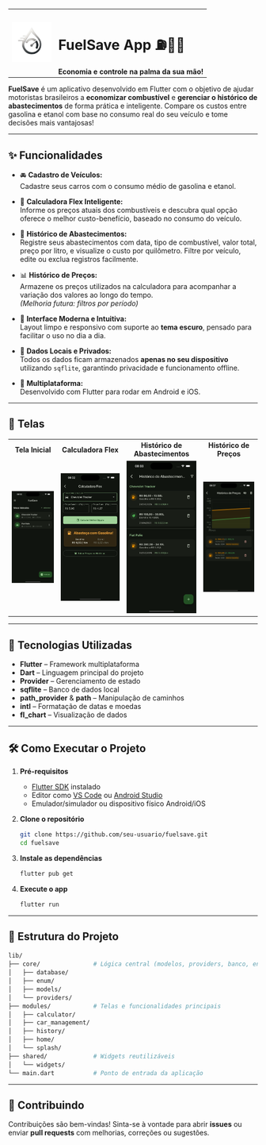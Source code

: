 <table>
  <tr>
    <td><img src="assets/images/logo_transparent.png" width="80" alt="Logo FuelSave"></td>
    <td>
      <h1>FuelSave App ⛽️🚗💨</h1>
      <strong>Economia e controle na palma da sua mão!</strong>
    </td>
  </tr>
</table>



**FuelSave** é um aplicativo desenvolvido em Flutter com o objetivo de ajudar motoristas brasileiros a **economizar combustível** e **gerenciar o histórico de abastecimentos** de forma prática e inteligente. Compare os custos entre gasolina e etanol com base no consumo real do seu veículo e tome decisões mais vantajosas!

---

## ✨ Funcionalidades

- 🚘 **Cadastro de Veículos:**  
  Cadastre seus carros com o consumo médio de gasolina e etanol.

- 🧠 **Calculadora Flex Inteligente:**  
  Informe os preços atuais dos combustíveis e descubra qual opção oferece o melhor custo-benefício, baseado no consumo do veículo.

- 📝 **Histórico de Abastecimentos:**  
  Registre seus abastecimentos com data, tipo de combustível, valor total, preço por litro, e visualize o custo por quilômetro. Filtre por veículo, edite ou exclua registros facilmente.

- 📊 **Histórico de Preços:**  
  Armazene os preços utilizados na calculadora para acompanhar a variação dos valores ao longo do tempo.  
  *(Melhoria futura: filtros por período)*

- 🌙 **Interface Moderna e Intuitiva:**  
  Layout limpo e responsivo com suporte ao **tema escuro**, pensado para facilitar o uso no dia a dia.

- 📱 **Dados Locais e Privados:**  
  Todos os dados ficam armazenados **apenas no seu dispositivo** utilizando `sqflite`, garantindo privacidade e funcionamento offline.

- 🔀 **Multiplataforma:**  
  Desenvolvido com Flutter para rodar em Android e iOS.

---

## 📸 Telas

<table>
  <tr>
    <th>Tela Inicial</th>
    <th>Calculadora Flex</th>
    <th>Histórico de Abastecimentos</th>
    <th>Histórico de Preços</th>
  </tr>
  <tr>
    <td><img src="assets/readme/home.png" width="250" alt="Tela Inicial" /></td>
    <td><img src="assets/readme/calculadora.png" width="250" alt="Calculadora Flex" /></td>
    <td><img src="assets/readme/historico_abast.png" width="250" alt="Histórico de Abastecimentos" /></td>
    <td><img src="assets/readme/historico_preco.png" width="250" alt="Histórico de Preços" /></td>
  </tr>
</table>

---

## 🚀 Tecnologias Utilizadas

- **Flutter** – Framework multiplataforma
- **Dart** – Linguagem principal do projeto
- **Provider** – Gerenciamento de estado
- **sqflite** – Banco de dados local
- **path_provider** & **path** – Manipulação de caminhos
- **intl** – Formatação de datas e moedas
- **fl_chart** – Visualização de dados

---

## 🛠️ Como Executar o Projeto

1. **Pré-requisitos**
   - [Flutter SDK](https://flutter.dev/docs/get-started/install) instalado
   - Editor como [VS Code](https://code.visualstudio.com/) ou [Android Studio](https://developer.android.com/studio)
   - Emulador/simulador ou dispositivo físico Android/iOS

2. **Clone o repositório**
   ```bash
   git clone https://github.com/seu-usuario/fuelsave.git
   cd fuelsave
   ```

3. **Instale as dependências**
   ```bash
   flutter pub get
   ```

4. **Execute o app**
   ```bash
   flutter run
   ```

---

## 📁 Estrutura do Projeto

```bash
lib/
├── core/               # Lógica central (modelos, providers, banco, enums)
│   ├── database/
│   ├── enum/
│   ├── models/
│   └── providers/
├── modules/            # Telas e funcionalidades principais
│   ├── calculator/
│   ├── car_management/
│   ├── history/
│   ├── home/
│   └── splash/
├── shared/             # Widgets reutilizáveis
│   └── widgets/
└── main.dart           # Ponto de entrada da aplicação
```

---

## 📌 Contribuindo

Contribuições são bem-vindas! Sinta-se à vontade para abrir **issues** ou enviar **pull requests** com melhorias, correções ou sugestões.
